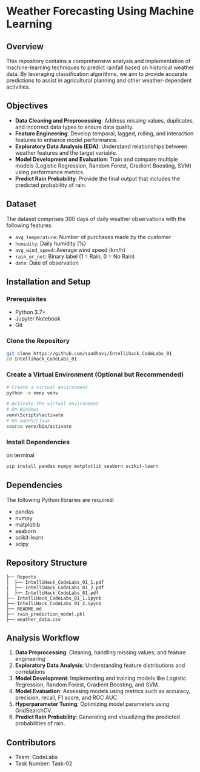 # Weather Forecasting Using Machine Learning

## Overview
This repository contains a comprehensive analysis and implementation of machine-learning techniques to predict rainfall based on historical weather data. By leveraging classification algorithms, we aim to provide accurate predictions to assist in agricultural planning and other weather-dependent activities.

## Objectives
- **Data Cleaning and Preprocessing**: Address missing values, duplicates, and incorrect data types to ensure data quality.
- **Feature Engineering**: Develop temporal, lagged, rolling, and interaction features to enhance model performance.
- **Exploratory Data Analysis (EDA)**: Understand relationships between weather features and the target variable.
- **Model Development and Evaluation**: Train and compare multiple models (Logistic Regression, Random Forest, Gradient Boosting, SVM) using performance metrics.
- **Predict Rain Probability**: Provide the final output that includes the predicted probability of rain.

## Dataset
The dataset comprises 300 days of daily weather observations with the following features:
- `avg_temperature`: Number of purchases made by the customer
- `humidity`: Daily humidity (%)
- `avg_wind_speed`: Average wind speed (km/h)
- `rain_or_not`: Binary label (1 = Rain, 0 = No Rain)
- `date`: Date of observation

## Installation and Setup

### Prerequisites
- Python 3.7+
- Jupyter Notebook
- Git

### Clone the Repository
```bash
git clone https://github.com/sandhavi/Intellihack_CodeLabs_01
cd Intellihack_CodeLabs_01
```

### Create a Virtual Environment (Optional but Recommended)
```bash
# Create a virtual environment
python -m venv venv

# Activate the virtual environment
# On Windows
venv\Scripts\activate
# On macOS/Linux
source venv/bin/activate
```

### Install Dependencies
on terminal
```bash
pip install pandas numpy matplotlib seaborn scikit-learn
```

## Dependencies
The following Python libraries are required:
- pandas
- numpy
- matplotlib
- seaborn
- scikit-learn
- scipy

## Repository Structure
```
├── Reports
|  ├── IntelliHack_CodeLabs_01_1.pdf
|  ├── IntelliHack_CodeLabs_01_2.pdf
|  ├── IntelliHack_CodeLabs_01.pdf
├── IntelliHack_CodeLabs_01_1.ipynb
├── IntelliHack_CodeLabs_01_2.ipynb
├── README.md                            
├── rain_prediction_model.pkl             
├── weather_data.csv                                                      
```

## Analysis Workflow
1. **Data Preprocessing**: Cleaning, handling missing values, and feature engineering
2. **Exploratory Data Analysis**: Understanding feature distributions and correlations
3. **Model Development**: Implementing and training models like Logistic Regression, Random Forest, Gradient Boosting, and SVM.
4. **Model Evaluation**: Assessing models using metrics such as accuracy, precision, recall, F1 score, and ROC AUC.
5. **Hyperparameter Tuning**: Optimizing model parameters using GridSearchCV.
6. **Predict Rain Probability**: Generating and visualizing the predicted probabilities of rain.

## Contributors
- Team: CodeLabs
- Task Number: Task-02
